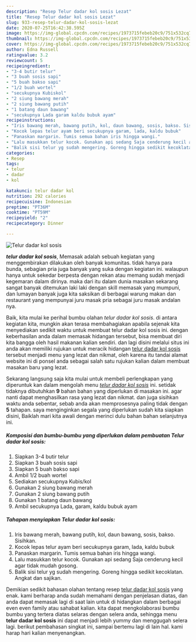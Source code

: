 ```yaml
---
description: "Resep Telur dadar kol sosis Lezat"
title: "Resep Telur dadar kol sosis Lezat"
slug: 933-resep-telur-dadar-kol-sosis-lezat
date: 2020-07-25T16:42:38.595Z
image: https://img-global.cpcdn.com/recipes/1973715febeb20c9/751x532cq70/telur-dadar-kol-sosis-foto-resep-utama.jpg
thumbnail: https://img-global.cpcdn.com/recipes/1973715febeb20c9/751x532cq70/telur-dadar-kol-sosis-foto-resep-utama.jpg
cover: https://img-global.cpcdn.com/recipes/1973715febeb20c9/751x532cq70/telur-dadar-kol-sosis-foto-resep-utama.jpg
author: Edna Russell
ratingvalue: 3.2
reviewcount: 5
recipeingredient:
- "3-4 butir telur"
- "3 buah sosis sapi"
- "5 buah bakso sapi"
- "1/2 buah wortel"
- "secukupnya Kubiskol"
- "2 siung bawang merah"
- "2 siung bawang putih"
- "1 batang daun bawang"
- "secukupnya Lada garam kaldu bubuk ayam"
recipeinstructions:
- "Iris bawang merah, bawang putih, kol, daun bawang, sosis, bakso. Sisihkan."
- "Kocok lepas telur ayam beri secukupnya garam, lada, kaldu bubuk"
- "Panaskan margarin. Tumis semua bahan iris hingga wangi."
- "Lalu masukkan telur kocok. Gunakan api sedang Saja cenderung kecil agar tidak mudah gosong."
- "Balik sisi telur yg sudah mengering. Goreng hingga sedikit kecoklatan. Angkat dan sajikan."
categories:
- Resep
tags:
- telur
- dadar
- kol

katakunci: telur dadar kol 
nutrition: 292 calories
recipecuisine: Indonesian
preptime: "PT36M"
cooktime: "PT59M"
recipeyield: "2"
recipecategory: Dinner

---
```



![Telur dadar kol sosis](https://img-global.cpcdn.com/recipes/1973715febeb20c9/751x532cq70/telur-dadar-kol-sosis-foto-resep-utama.jpg)

<b><i>telur dadar kol sosis</i></b>, Memasak adalah sebuah kegiatan yang menggembirakan dilakukan oleh banyak komunitas. tidak hanya para bunda, sebagian pria juga banyak yang suka dengan kegiatan ini. walaupun hanya untuk sekedar berpesta dengan rekan atau memang sudah menjadi kegemaran dalam dirinya. maka dari itu dalam dunia masakan sekarang sangat banyak ditemukan laki laki dengan skill memasak yang mumpuni, dan lumayan banyak juga kita saksikan di berbagai warung makan dan restaurant yang mempunyai juru masak pria sebagai juru masak andalan nya.

Baik, kita mulai ke perihal bumbu olahan <i>telur dadar kol sosis</i>. di antara kegiatan kita, mungkin akan terasa membahagiakan apabila sejenak kita menyediakan sedikit waktu untuk membuat telur dadar kol sosis ini. dengan keberhasilan anda dalam memasak hidangan tersebut, bisa membuat diri kita bangga oleh hasil makanan kalian sendiri. dan lagi disini melalui situs ini anda akan memiliki rujukan untuk meracik hidangan <u>telur dadar kol sosis</u> tersebut menjadi menu yang lezat dan nikmat, oleh karena itu tandai alamat website ini di ponsel anda sebagai salah satu rujukan kalian dalam membuat masakan baru yang lezat.




Sekarang langsung saja kita mulai untuk membeli perlengkapan yang diperuntuk kan dalam mengolah menu <u><i>telur dadar kol sosis</i></u> ini. setidak tidaknya dibutuhkan <b>9</b> bahan bahan yang diperlukan di masakan ini. agar nanti dapat menghasilkan rasa yang lezat dan nikmat. dan juga sisihkan waktu anda sebentar, sebab anda akan memprosesnya paling tidak dengan <b>5</b> tahapan. saya menginginkan segala yang diperlukan sudah kita siapkan disini, Baiklah mari kita awali dengan merinci dulu bahan bahan selanjutnya ini.

<!--inarticleads1-->

##### Komposisi dan bumbu-bumbu yang diperlukan dalam pembuatan Telur dadar kol sosis:

1. Siapkan 3-4 butir telur
1. Siapkan 3 buah sosis sapi
1. Siapkan 5 buah bakso sapi
1. Ambil 1/2 buah wortel
1. Sediakan secukupnya Kubis/kol
1. Gunakan 2 siung bawang merah
1. Gunakan 2 siung bawang putih
1. Gunakan 1 batang daun bawang
1. Ambil secukupnya Lada, garam, kaldu bubuk ayam




<!--inarticleads2-->

##### Tahapan menyiapkan Telur dadar kol sosis:

1. Iris bawang merah, bawang putih, kol, daun bawang, sosis, bakso. Sisihkan.
1. Kocok lepas telur ayam beri secukupnya garam, lada, kaldu bubuk
1. Panaskan margarin. Tumis semua bahan iris hingga wangi.
1. Lalu masukkan telur kocok. Gunakan api sedang Saja cenderung kecil agar tidak mudah gosong.
1. Balik sisi telur yg sudah mengering. Goreng hingga sedikit kecoklatan. Angkat dan sajikan.




Demikian sedikit bahasan olahan tentang resep <u>telur dadar kol sosis</u> yang enak. kami berharap anda sudah memahami dengan penjelasan diatas, dan anda dapat memasak lagi di saat lain untuk di hidangkan dalam berbagai even even family atau sahabat kalian. kita dapat mengkolaborasi bumbu bumbu yang tertera diatas selaras dengan selera anda, sehingga menu <b>telur dadar kol sosis</b> ini dapat menjadi lebih yummy dan menggugah selera lagi. berikut pembahasan singkat ini, sampai bertemu lagi di lain hal. kami harap hari kalian menyenangkan.
